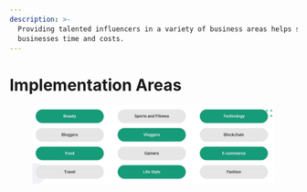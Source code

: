 ```yaml
---
description: >-
  Providing talented influencers in a variety of business areas helps save
  businesses time and costs.
---
```


# Implementation Areas

<figure><img src=".gitbook/assets/image (1).png" alt=""><figcaption></figcaption></figure>
